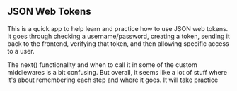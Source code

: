 ## JSON Web Tokens 
This is a quick app to help learn and practice how to use JSON web tokens. It goes through checking a username/password, creating a token, sending it back to the frontend, verifying that token, and then allowing specific access to a user. 

The next() functionality and when to call it in some of the custom middlewares is a bit confusing. But overall, it seems like a lot of stuff where it's about remembering each step and where it goes. It will take practice